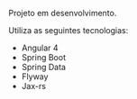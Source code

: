 Projeto em desenvolvimento.

Utiliza as seguintes tecnologias:

- Angular 4
- Spring Boot
- Spring Data
- Flyway
- Jax-rs
